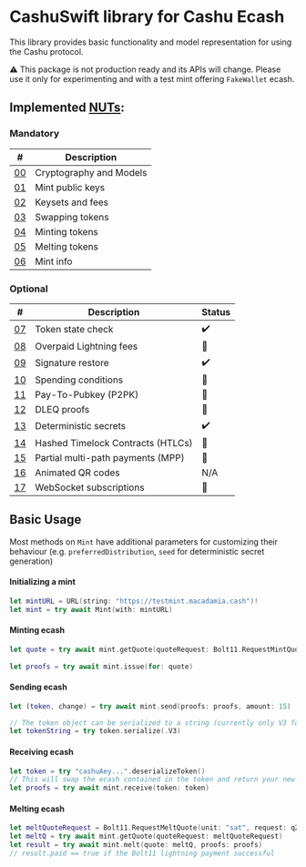 # CashuSwift library for Cashu Ecash

This library provides basic functionality and model representation for using the Cashu protocol.

:warning: This package is not production ready and its APIs will change. Please use it only for experimenting and with a test mint offering `FakeWallet` ecash.

## Implemented [NUTs](https://github.com/cashubtc/nuts/):

### Mandatory

| #    | Description                       |
|----------|-----------------------------------|
| [00][00] | Cryptography and Models           |
| [01][01] | Mint public keys                  |
| [02][02] | Keysets and fees                  |
| [03][03] | Swapping tokens                   |
| [04][04] | Minting tokens                    |
| [05][05] | Melting tokens                    |
| [06][06] | Mint info                         |

### Optional

| # | Description | Status
| --- | --- | --- |
| [07][07] | Token state check | :heavy_check_mark: |
| [08][08] | Overpaid Lightning fees | :construction: |
| [09][09] | Signature restore | :heavy_check_mark: |
| [10][10] | Spending conditions | :construction: |
| [11][11] | Pay-To-Pubkey (P2PK) | :construction: |
| [12][12] | DLEQ proofs | :construction: |
| [13][13] | Deterministic secrets | :heavy_check_mark: |
| [14][14] | Hashed Timelock Contracts (HTLCs) | :construction: |
| [15][15] | Partial multi-path payments (MPP) | :construction: |
| [16][16] | Animated QR codes | N/A |
| [17][17] | WebSocket subscriptions  | :construction: |


## Basic Usage

Most methods on `Mint` have additional parameters for customizing their behaviour (e.g. `preferredDistribution`, `seed` for deterministic secret generation)

#### Initializing a mint

```swift
let mintURL = URL(string: "https://testmint.macadamia.cash")!
let mint = try await Mint(with: mintURL)
```

#### Minting ecash 

```swift
let quote = try await mint.getQuote(quoteRequest: Bolt11.RequestMintQuote(unit: "sat",
                                                                          amount: 21))
let proofs = try await mint.issue(for: quote)
```

#### Sending ecash

```swift
let (token, change) = try await mint.send(proofs: proofs, amount: 15)

// The token object can be serialized to a string (currently only V3 format supported)
let tokenString = try token.serialize(.V3)
```

#### Receiving ecash

```swift
let token = try "cashuAey...".deserializeToken()
// This will swap the ecash contained in the token and return your new proofs
let proofs = try await mint.receive(token: token)
```

#### Melting ecash

```swift
let meltQuoteRequest = Bolt11.RequestMeltQuote(unit: "sat", request: q2.request, options: nil)
let meltQ = try await mint.getQuote(quoteRequest: meltQuoteRequest)
let result = try await mint.melt(quote: meltQ, proofs: proofs)
// result.paid == true if the Bolt11 lightning payment successful
```        


[00]: https://github.com/cashubtc/nuts/blob/main/00.md
[01]: https://github.com/cashubtc/nuts/blob/main/01.md
[02]: https://github.com/cashubtc/nuts/blob/main/02.md
[03]: https://github.com/cashubtc/nuts/blob/main/03.md
[04]: https://github.com/cashubtc/nuts/blob/main/04.md
[05]: https://github.com/cashubtc/nuts/blob/main/05.md
[06]: https://github.com/cashubtc/nuts/blob/main/06.md
[07]: https://github.com/cashubtc/nuts/blob/main/07.md
[08]: https://github.com/cashubtc/nuts/blob/main/08.md
[09]: https://github.com/cashubtc/nuts/blob/main/09.md
[10]: https://github.com/cashubtc/nuts/blob/main/10.md
[11]: https://github.com/cashubtc/nuts/blob/main/11.md
[12]: https://github.com/cashubtc/nuts/blob/main/12.md
[13]: https://github.com/cashubtc/nuts/blob/main/13.md
[14]: https://github.com/cashubtc/nuts/blob/main/14.md
[15]: https://github.com/cashubtc/nuts/blob/main/15.md
[16]: https://github.com/cashubtc/nuts/blob/main/16.md
[17]: https://github.com/cashubtc/nuts/blob/main/17.md
